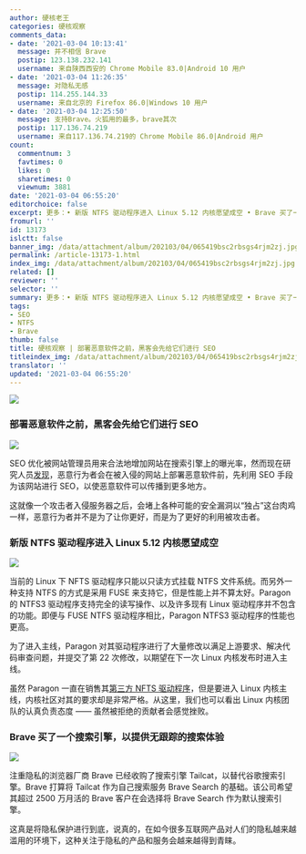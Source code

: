 ```yaml
---
author: 硬核老王
categories: 硬核观察
comments_data:
- date: '2021-03-04 10:13:41'
  message: 并不相信 Brave
  postip: 123.138.232.141
  username: 来自陕西西安的 Chrome Mobile 83.0|Android 10 用户
- date: '2021-03-04 11:26:35'
  message: 对隐私无感
  postip: 114.255.144.33
  username: 来自北京的 Firefox 86.0|Windows 10 用户
- date: '2021-03-04 12:25:50'
  message: 支持Brave。火狐用的最多，brave其次
  postip: 117.136.74.219
  username: 来自117.136.74.219的 Chrome Mobile 86.0|Android 用户
count:
  commentnum: 3
  favtimes: 0
  likes: 0
  sharetimes: 0
  viewnum: 3881
date: '2021-03-04 06:55:20'
editorchoice: false
excerpt: 更多：• 新版 NTFS 驱动程序进入 Linux 5.12 内核愿望成空 • Brave 买了一个搜索引擎，以提供无跟踪的搜索体验
fromurl: ''
id: 13173
islctt: false
banner_img: /data/attachment/album/202103/04/065419bsc2rbsgs4rjm2zj.jpg
permalink: /article-13173-1.html
index_img: /data/attachment/album/202103/04/065419bsc2rbsgs4rjm2zj.jpg
related: []
reviewer: ''
selector: ''
summary: 更多：• 新版 NTFS 驱动程序进入 Linux 5.12 内核愿望成空 • Brave 买了一个搜索引擎，以提供无跟踪的搜索体验
tags:
- SEO
- NTFS
- Brave
thumb: false
title: 硬核观察 | 部署恶意软件之前，黑客会先给它们进行 SEO
titleindex_img: /data/attachment/album/202103/04/065419bsc2rbsgs4rjm2zj.jpg
translator: ''
updated: '2021-03-04 06:55:20'
---
```


![](/data/attachment/album/202103/04/065419bsc2rbsgs4rjm2zj.jpg)


### 部署恶意软件之前，黑客会先给它们进行 SEO


![](/data/attachment/album/202103/04/065358kzjr1kjypk42xw14.jpg)


SEO 优化被网站管理员用来合法地增加网站在搜索引擎上的曝光率，然而现在研究人员[发现](https://news.sophos.com/en-us/2021/03/01/gootloader-expands-its-payload-delivery-options)，恶意行为者会在被入侵的网站上部署恶意软件前，先利用 SEO 手段为该网站进行 SEO，以使恶意软件可以传播到更多地方。


这就像一个攻击者入侵服务器之后，会堵上各种可能的安全漏洞以“独占”这台肉鸡一样，恶意行为者并不是为了让你更好，而是为了更好的利用被攻击者。


### 新版 NTFS 驱动程序进入 Linux 5.12 内核愿望成空


![](/data/attachment/album/202103/04/065443owkov2pmymkomovw.jpg)


当前的 Linux 下 NFTS 驱动程序只能以只读方式挂载 NTFS 文件系统。而另外一种支持 NTFS 的方式是采用 FUSE 来支持它，但是性能上并不算太好。Paragon 的 NTFS3 驱动程序支持完全的读写操作、以及许多现有 Linux 驱动程序并不包含的功能。即便与 FUSE NTFS 驱动程序相比，Paragon NTFS3 驱动程序的性能也更高。


为了进入主线，Paragon 对其驱动程序进行了大量修改以满足上游要求、解决代码审查问题，并提交了第 22 次修改，以期望在下一次 Linux 内核发布时进入主线。


虽然 Paragon 一直在销售其[第三方 NFTS 驱动程序](https://www.paragon-software.com/home/ntfs-linux-professional/)，但是要进入 Linux 内核主线，内核社区对其的要求却是非常严格。从这里，我们也可以看出 Linux 内核团队的认真负责态度 —— 虽然被拒绝的贡献者会感觉挫败。


### Brave 买了一个搜索引擎，以提供无跟踪的搜索体验


![](/data/attachment/album/202103/04/065507v50zuxcp01zxgdpc.jpg)


注重隐私的浏览器厂商 Brave 已经收购了搜索引擎 Tailcat，以替代谷歌搜索引擎。Brave 打算将 Tailcat 作为自己搜索服务 Brave Search 的基础。该公司希望其超过 2500 万月活的 Brave 客户在会选择将 Brave Search 作为默认搜索引擎。


这真是将隐私保护进行到底，说真的，在如今很多互联网产品对人们的隐私越来越滥用的环境下，这种关注于隐私的产品和服务会越来越得到青睐。